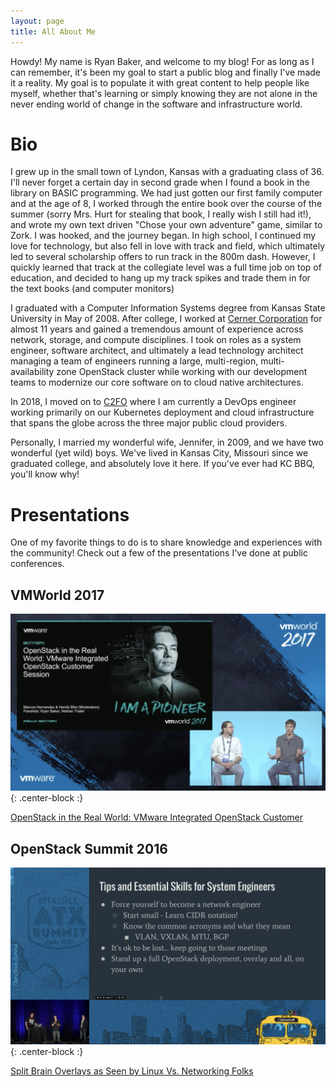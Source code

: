 ```yaml
---
layout: page
title: All About Me
---
```


Howdy!  My name is Ryan Baker, and welcome to my blog!  For as long as I can remember, it's been my goal to start a public blog and finally I've made it a reality.  My goal is to populate it with great content to help people like myself, whether that's learning or simply knowing they are not alone in the never ending world of change in the software and infrastructure world.

# Bio

I grew up in the small town of Lyndon, Kansas with a graduating class of 36.  I'll never forget a certain day in second grade when I found a book in the library on BASIC programming.  We had just gotten our first family computer and at the age of 8, I worked through the entire book over the course of the summer (sorry Mrs. Hurt for stealing that book, I really wish I still had it!), and wrote my own text driven "Chose your own adventure" game, similar to Zork. I was hooked, and the journey began.  In high school, I continued my love for technology, but also fell in love with track and field, which ultimately led to several scholarship offers to run track in the 800m dash.  However, I quickly learned that track at the collegiate level was a full time job on top of education, and decided to hang up my track spikes and trade them in for the text books (and computer monitors)

I graduated with a Computer Information Systems degree from Kansas State University in May of 2008.  After college, I worked at [Cerner Corporation](https://engineering.cerner.com) for almost 11 years and gained a tremendous amount of experience across network, storage, and compute disciplines.  I took on roles as a system engineer, software architect, and ultimately a lead technology architect managing a team of engineers running a large, multi-region, multi-availability zone OpenStack cluster while working with our development teams to modernize our core software on to cloud native architectures.

In 2018, I moved on to [C2FO](c2fo.com) where I am currently a DevOps engineer working primarily on our Kubernetes deployment and cloud infrastructure that spans the globe across the three major public cloud providers.

Personally, I married my wonderful wife, Jennifer, in 2009, and we have two wonderful (yet wild) boys.  We've lived in Kansas City, Missouri since we graduated college, and absolutely love it here.  If you've ever had KC BBQ, you'll know why!

# Presentations

One of my favorite things to do is to share knowledge and experiences with the community!  Check out a few of the presentations I've done at public conferences.

## VMWorld 2017

![VMWorld 2017](https://github.com/ryan-a-baker/ryanbakerio/blob/master/img/vmworld2017.png?raw=true){: .center-block :}

[OpenStack in the Real World: VMware Integrated OpenStack Customer](https://www.youtube.com/watch?v=5LSNOsHESV4#action=share)

## OpenStack Summit 2016

![OpenStack Summit 2016](https://github.com/ryan-a-baker/ryanbakerio/blob/master/img/ossummit2016.png?raw=true){: .center-block :}

[Split Brain Overlays as Seen by Linux Vs. Networking Folks](https://www.youtube.com/watch?v=pb9zGIEeAPI#action=share)
